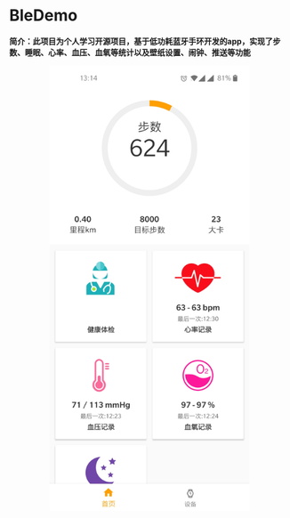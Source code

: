 # BleDemo
**简介：此项目为个人学习开源项目，基于低功耗蓝牙手环开发的app，实现了步数、睡眠、心率、血压、血氧等统计以及壁纸设置、闹钟、推送等功能**


<div align="center">
<img src="https://github.com/SmartVive/BleDemo/blob/main/screenShot/116680912166434847.jpg"  height="800" width="360">

 </div>

